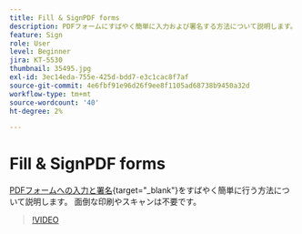 ```yaml
---
title: Fill & SignPDF forms
description: PDFフォームにすばやく簡単に入力および署名する方法について説明します。
feature: Sign
role: User
level: Beginner
jira: KT-5530
thumbnail: 35495.jpg
exl-id: 3ec14eda-755e-425d-bdd7-e3c1cac8f7af
source-git-commit: 4e6fbf91e96d26f9ee8f1105ad68738b9450a32d
workflow-type: tm+mt
source-wordcount: '40'
ht-degree: 2%

---
```


# Fill &amp; SignPDF forms

[PDFフォームへの入力と署名](https://www.adobe.com/jp/acrobat/online/sign-pdf.html){target="_blank"}をすばやく簡単に行う方法について説明します。 面倒な印刷やスキャンは不要です。

>[!VIDEO](https://video.tv.adobe.com/v/3409630?quality=12&learn=on&hidetitle=true&captions=jpn)

